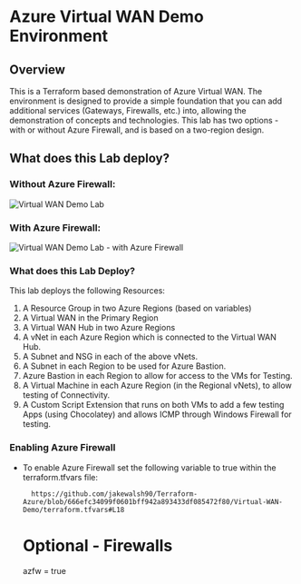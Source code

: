 # Azure Virtual WAN Demo Environment

## Overview
This is a Terraform based demonstration of Azure Virtual WAN. The environment is designed to provide a simple foundation that you can add additional services (Gateways, Firewalls, etc.) into, allowing the demonstration of concepts and technologies. This lab has two options - with or without Azure Firewall, and is based on a two-region design.  

## What does this Lab deploy?

### Without Azure Firewall:

![Virtual WAN Demo Lab](https://raw.githubusercontent.com/jakewalsh90/Terraform-Azure/main/Virtual-WAN-Demo/images/Virtual-WAN.png?raw=true)

### With Azure Firewall:

![Virtual WAN Demo Lab - with Azure Firewall](https://raw.githubusercontent.com/jakewalsh90/Terraform-Azure/main/Virtual-WAN-Demo/images/Virtual-WAN-with-Firewall.png?raw=true)

### What does this Lab Deploy?

This lab deploys the following Resources:

1. A Resource Group in two Azure Regions (based on variables)
2. A Virtual WAN in the Primary Region
3. A Virtual WAN Hub in two Azure Regions
4. A vNet in each Azure Region which is connected to the Virtual WAN Hub.
6. A Subnet and NSG in each of the above vNets.
7. A Subnet in each Region to be used for Azure Bastion.  
8. Azure Bastion in each Region to allow for access to the VMs for Testing. 
9. A Virtual Machine in each Azure Region (in the Regional vNets), to allow testing of Connectivity. 
10. A Custom Script Extension that runs on both VMs to add a few testing Apps (using Chocolatey) and allows ICMP through Windows Firewall for testing. 

### Enabling Azure Firewall

- To enable Azure Firewall set the following variable to true within the terraform.tfvars file:

        https://github.com/jakewalsh90/Terraform-Azure/blob/666efc34099f0601bff942a893433df085472f80/Virtual-WAN-Demo/terraform.tfvars#L18

    # Optional - Firewalls
    azfw = true